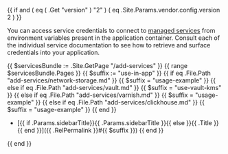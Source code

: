 <!-- shortcode start {{ .Name }} -->
{{ if and ( eq ( .Get "version" ) "2" ) ( eq .Site.Params.vendor.config.version 2 ) }}

You can access service credentials to connect to [managed services](/add-services/) from environment variables present in the application container.
Consult each of the individual service documentation to see how to retrieve and surface credentials into your application.

{{ $servicesBundle := .Site.GetPage "/add-services" }}
{{ range $servicesBundle.Pages }}
{{ $suffix := "use-in-app" }}
{{ if eq .File.Path "add-services/network-storage.md" }}
    {{ $suffix = "usage-example" }}
{{ else if eq .File.Path "add-services/vault.md" }}
    {{ $suffix = "use-vault-kms" }}
{{ else if eq .File.Path "add-services/varnish.md" }}
    {{ $suffix = "usage-example" }}
{{ else if eq .File.Path "add-services/clickhouse.md" }}
    {{ $suffix = "usage-example" }}
{{ end }}
- [{{ if .Params.sidebarTitle}}{{ .Params.sidebarTitle }}{{ else }}{{ .Title }}{{ end }}]({{ .RelPermalink }}#{{ $suffix }})
{{ end }}

{{ end }}
<!-- shortcode end {{ .Name }} -->
